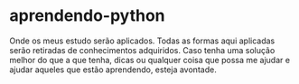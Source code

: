 # aprendendo-python

Onde os meus estudo serão aplicados. Todas as formas aqui aplicadas serão retiradas de conhecimentos adquiridos.
Caso tenha uma solução melhor do que a que tenha, dicas ou qualquer coisa que possa me ajudar e ajudar aqueles que estão aprendendo, esteja avontade.
